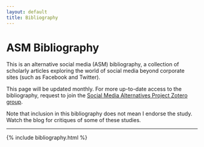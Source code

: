 ```yaml
---
layout: default
title: Bibliography
---
```

# ASM Bibliography

This is an alternative social media (ASM) bibliography, a collection of scholarly articles exploring the world of social media beyond corporate sites (such as Facebook and Twitter).

This page will be updated monthly. For more up-to-date access to the bibliography, request to join the [Social Media Alternatives Project Zotero group](https://www.zotero.org/groups/542752/social_media_alternatives_project_bibliography).

Note that inclusion in this bibliography does not mean I endorse the study. Watch the blog for critiques of some of these studies.

---

{% include bibliography.html %}
